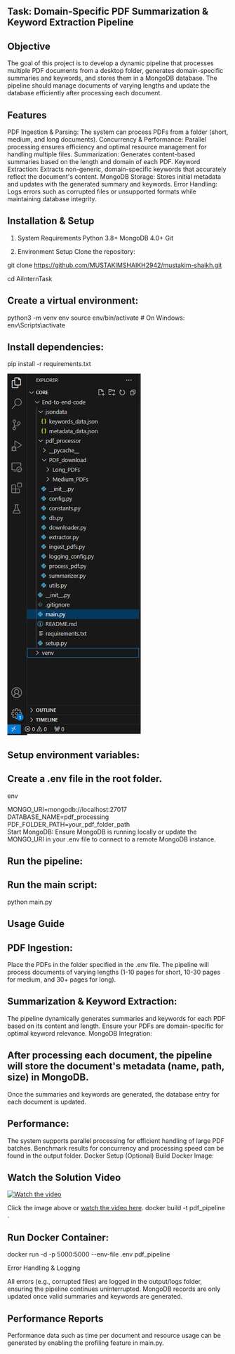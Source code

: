 
## Task: Domain-Specific PDF Summarization & Keyword Extraction Pipeline

## Objective
The goal of this project is to develop a dynamic pipeline that processes multiple PDF documents from a desktop folder, generates domain-specific summaries and keywords, and stores them in a MongoDB database. The pipeline should manage documents of varying lengths and update the database efficiently after processing each document.

## Features
PDF Ingestion & Parsing: The system can process PDFs from a folder (short, medium, and long documents).
Concurrency & Performance: Parallel processing ensures efficiency and optimal resource management for handling multiple files.
Summarization: Generates content-based summaries based on the length and domain of each PDF.
Keyword Extraction: Extracts non-generic, domain-specific keywords that accurately reflect the document's content.
MongoDB Storage: Stores initial metadata and updates with the generated summary and keywords.
Error Handling: Logs errors such as corrupted files or unsupported formats while maintaining database integrity.
## Installation & Setup
1. System Requirements
Python 3.8+
MongoDB 4.0+
Git

2. Environment Setup
Clone the repository:

git clone https://github.com/MUSTAKIMSHAIKH2942/mustakim-shaikh.git

cd AiInternTask

## Create a virtual environment:

python3 -m venv env
source env/bin/activate  # On Windows: env\Scripts\activate

## Install dependencies:
pip install -r requirements.txt

![Directory Structure Pic](https://github.com/MUSTAKIMSHAIKH2942/mustakim-shaikh/blob/main/lpp_for_pdf_processor.PNG)
## Setup environment variables:

## Create a .env file in the root folder.
env

MONGO_URI=mongodb://localhost:27017                                                                                              
DATABASE_NAME=pdf_processing                                                                                                      
PDF_FOLDER_PATH=your_pdf_folder_path                                                                                              
Start MongoDB: Ensure MongoDB is running locally or update the MONGO_URI in your .env file to connect to a remote MongoDB instance.
                                                                                                                                  
## Run the pipeline:
## Run the main script:

python main.py


## Usage Guide

## PDF Ingestion:

Place the PDFs in the folder specified in the .env file.
The pipeline will process documents of varying lengths (1-10 pages for short, 10-30 pages for medium, and 30+ pages for long).

## Summarization & Keyword Extraction:

The pipeline dynamically generates summaries and keywords for each PDF based on its content and length.
Ensure your PDFs are domain-specific for optimal keyword relevance.
MongoDB Integration:

## After processing each document, the pipeline will store the document's metadata (name, path, size) in MongoDB.
Once the summaries and keywords are generated, the database entry for each document is updated.


## Performance:

The system supports parallel processing for efficient handling of large PDF batches.
Benchmark results for concurrency and processing speed can be found in the output folder.
Docker Setup (Optional)
Build Docker Image:

## Watch the Solution Video

[![Watch the video](https://img.youtube.com/vi/Bi-KFG8ANkI/0.jpg)](https://youtu.be/Bi-KFG8ANkI)

Click the image above or [watch the video here](https://youtu.be/Bi-KFG8ANkI).
docker build -t pdf_pipeline .
## Run Docker Container:                  

docker run -d -p 5000:5000 --env-file .env pdf_pipeline


Error Handling & Logging

All errors (e.g., corrupted files) are logged in the output/logs folder, ensuring the pipeline continues uninterrupted.
MongoDB records are only updated once valid summaries and keywords are generated.
## Performance Reports
Performance data such as time per document and resource usage can be generated by enabling the profiling feature in main.py.


